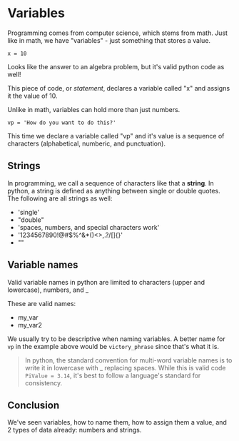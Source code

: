 # Variables

Programming comes from computer science, which stems from math. Just like in math, we have "variables" - just something that stores a value.

<code>x = 10</code>

Looks like the answer to an algebra problem, but it's valid python code as well!

This piece of code, or _statement_, declares a variable called "x" and assigns it the value of 10.

Unlike in math, variables can hold more than just numbers.

<code>vp = 'How do you want to do this?'</code>

This time we declare a variable called "vp" and it's value is a sequence of characters (alphabetical, numberic, and punctuation).

## Strings
In programming, we call a sequence of characters like that a **string**. In python, a string is defined as anything between single or double quotes. The following are all strings as well:
- 'single'
- "double"
- 'spaces, numbers, and special characters work'
- '1234567890!@#$%^&*()<>,.?/[]{}'
- ""

## Variable names
Valid variable names in python are limited to characters (upper and lowercase), numbers, and _

These are valid names:
- my_var
- my_var2

We usually try to be descriptive when naming variables. A better name for <code>vp</code> in the example above would be <code>victory_phrase</code> since that's what it is.
> In python, the standard convention for multi-word variable names is to write it in lowercase with _ replacing spaces. While this is valid code <br><code>PiValue = 3.14</code>, it's best to follow a language's standard for consistency.

## Conclusion
We've seen variables, how to name them, how to assign them a value, and 2 types of data already: numbers and strings.